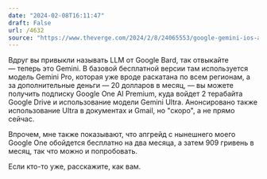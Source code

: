 ```yaml
---
date: "2024-02-08T16:11:47"
draft: False
url: /4632
source: "https://www.theverge.com/2024/2/8/24065553/google-gemini-ios-android-app-duet-bard"
---
```


Вдруг вы привыкли называть LLM от Google Bard, так отвыкайте — теперь это Gemini. В базовой бесплатной версии там используется модель Gemini Pro, которая уже вроде раскатана по всем регионам, а за дополнительные деньги — 20 долларов в месяц, — вы можете получить подписку Google One AI Premium, куда войдет 2 терабайта Google Drive и использование модели Gemini Ultra. Анонсировано также использование UItra в документах и Gmail, но "скоро", а не прямо сейчас.

Впрочем, мне также показывают, что апгрейд с нынешнего моего Google One обойдется бесплатно на два месяца, а затем 909 гривень в месяц, так что можно и попробовать.

Если кто-то уже, расскажите, как вам.
